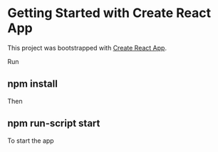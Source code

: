 # Getting Started with Create React App

This project was bootstrapped with [Create React App](https://github.com/facebook/create-react-app).

Run 
## npm install 

Then

## npm run-script start

To start the app
